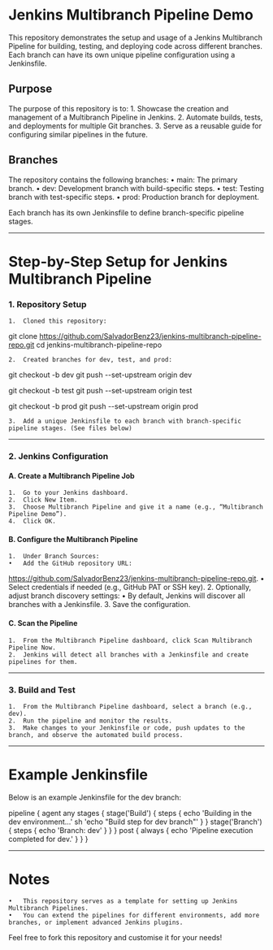 # Jenkins Multibranch Pipeline Demo

This repository demonstrates the setup and usage of a Jenkins Multibranch Pipeline for building, testing, and deploying code across different branches. Each branch can have its own unique pipeline configuration using a Jenkinsfile.

## Purpose

The purpose of this repository is to:
	1.	Showcase the creation and management of a Multibranch Pipeline in Jenkins.
	2.	Automate builds, tests, and deployments for multiple Git branches.
	3.	Serve as a reusable guide for configuring similar pipelines in the future.

## Branches

The repository contains the following branches:
	•	main: The primary branch.
	•	dev: Development branch with build-specific steps.
	•	test: Testing branch with test-specific steps.
	•	prod: Production branch for deployment.

Each branch has its own Jenkinsfile to define branch-specific pipeline stages.

---

# Step-by-Step Setup for Jenkins Multibranch Pipeline

### 1. Repository Setup
	1.	Cloned this repository:

git clone https://github.com/SalvadorBenz23/jenkins-multibranch-pipeline-repo.git
cd jenkins-multibranch-pipeline-repo

	2.	Created branches for dev, test, and prod:

git checkout -b dev
git push --set-upstream origin dev

git checkout -b test
git push --set-upstream origin test

git checkout -b prod
git push --set-upstream origin prod

	3.	Add a unique Jenkinsfile to each branch with branch-specific pipeline stages. (See files below)

___

### 2. Jenkins Configuration

#### A. Create a Multibranch Pipeline Job
	1.	Go to your Jenkins dashboard.
	2.	Click New Item.
	3.	Choose Multibranch Pipeline and give it a name (e.g., “Multibranch Pipeline Demo”).
	4.	Click OK.

#### B. Configure the Multibranch Pipeline
	1.	Under Branch Sources:
	•	Add the GitHub repository URL:
https://github.com/SalvadorBenz23/jenkins-multibranch-pipeline-repo.git.
	•	Select credentials if needed (e.g., GitHub PAT or SSH key).
	2.	Optionally, adjust branch discovery settings:
	•	By default, Jenkins will discover all branches with a Jenkinsfile.
	3.	Save the configuration.

#### C. Scan the Pipeline
	1.	From the Multibranch Pipeline dashboard, click Scan Multibranch Pipeline Now.
	2.	Jenkins will detect all branches with a Jenkinsfile and create pipelines for them.
___

### 3. Build and Test
	1.	From the Multibranch Pipeline dashboard, select a branch (e.g., dev).
	2.	Run the pipeline and monitor the results.
	3.	Make changes to your Jenkinsfile or code, push updates to the branch, and observe the automated build process.
___

# Example Jenkinsfile

Below is an example Jenkinsfile for the dev branch:

pipeline {
    agent any
    stages {
        stage('Build') {
            steps {
                echo 'Building in the dev environment...'
                sh 'echo "Build step for dev branch"'
            }
        }
        stage('Branch') {
            steps {
                echo 'Branch: dev'
            }
        }
    }
    post {
        always {
            echo 'Pipeline execution completed for dev.'
        }
    }
}

___

# Notes
	•	This repository serves as a template for setting up Jenkins Multibranch Pipelines.
	•	You can extend the pipelines for different environments, add more branches, or implement advanced Jenkins plugins.

Feel free to fork this repository and customise it for your needs!
